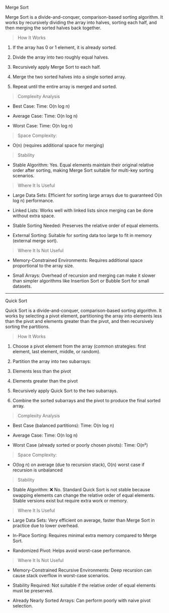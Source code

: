 Merge Sort

Merge Sort is a divide-and-conquer, comparison-based sorting algorithm. It works by recursively dividing the array into halves, sorting each half, and then merging the sorted halves back together.

> How It Works

1. If the array has 0 or 1 element, it is already sorted.

2. Divide the array into two roughly equal halves.

3. Recursively apply Merge Sort to each half.

4. Merge the two sorted halves into a single sorted array.

5. Repeat until the entire array is merged and sorted.

> Complexity Analysis

- Best Case:
    Time: O(n log n)

- Average Case:
    Time: O(n log n)

- Worst Case:
    Time: O(n log n)

> Space Complexity:

- O(n) (requires additional space for merging)

> Stability

- Stable Algorithm: Yes.
Equal elements maintain their original relative order after sorting, making Merge Sort suitable for multi-key sorting scenarios.

> Where It Is Useful

- Large Data Sets: Efficient for sorting large arrays due to guaranteed O(n log n) performance.

- Linked Lists: Works well with linked lists since merging can be done without extra space.

- Stable Sorting Needed: Preserves the relative order of equal elements.

- External Sorting: Suitable for sorting data too large to fit in memory (external merge sort).

> Where It Is Not Useful

- Memory-Constrained Environments: Requires additional space proportional to the array size.

- Small Arrays: Overhead of recursion and merging can make it slower than simpler algorithms like Insertion Sort or Bubble Sort for small datasets.


-----------------------------------------------------------------------------------------------


Quick Sort

Quick Sort is a divide-and-conquer, comparison-based sorting algorithm. It works by selecting a pivot element, partitioning the array into elements less than the pivot and elements greater than the pivot, and then recursively sorting the partitions.

> How It Works

1. Choose a pivot element from the array (common strategies: first element, last element, middle, or random).

2. Partition the array into two subarrays:

3. Elements less than the pivot

4. Elements greater than the pivot

5. Recursively apply Quick Sort to the two subarrays.

6. Combine the sorted subarrays and the pivot to produce the final sorted array.

> Complexity Analysis

- Best Case (balanced partitions):
    Time: O(n log n)

- Average Case:
    Time: O(n log n)

- Worst Case (already sorted or poorly chosen pivots):
    Time: O(n²)

> Space Complexity:

- O(log n) on average (due to recursion stack), O(n) worst case if recursion is unbalanced

> Stability

- Stable Algorithm: ❌ No.
Standard Quick Sort is not stable because swapping elements can change the relative order of equal elements. Stable versions exist but require extra work or memory.

> Where It Is Useful

- Large Data Sets: Very efficient on average, faster than Merge Sort in practice due to lower overhead.

- In-Place Sorting: Requires minimal extra memory compared to Merge Sort.

- Randomized Pivot: Helps avoid worst-case performance.

> Where It Is Not Useful

- Memory-Constrained Recursive Environments: Deep recursion can cause stack overflow in worst-case scenarios.

- Stability Required: Not suitable if the relative order of equal elements must be preserved.

- Already Nearly Sorted Arrays: Can perform poorly with naive pivot selection.
